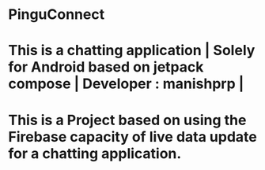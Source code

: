 # PinguConnect
# This is a chatting application | Solely for Android based on jetpack compose | Developer : manishprp |
# This is a Project based on using the Firebase capacity of live data update for a chatting application.
